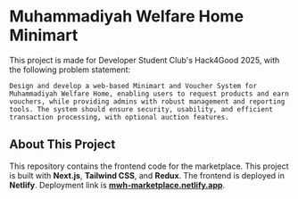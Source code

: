 # Muhammadiyah Welfare Home Minimart

This project is made for Developer Student Club's Hack4Good 2025, with the following problem statement:

```
Design and develop a web-based Minimart and Voucher System for Muhammadiyah Welfare Home, enabling users to request products and earn vouchers, while providing admins with robust management and reporting tools. The system should ensure security, usability, and efficient transaction processing, with optional auction features.

```

## About This Project

This repository contains the frontend code for the marketplace. This project is built with **Next.js**, **Tailwind CSS**, and **Redux**. The frontend is deployed in **Netlify**. Deployment link is [**mwh-marketplace.netlify.app**](https://mwh-marketplace.netlify.app).



